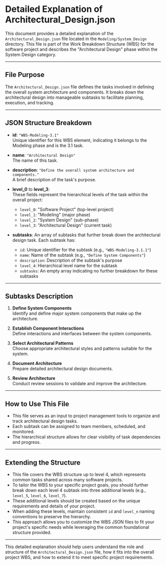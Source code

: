 # Detailed Explanation of Architectural_Design.json

This document provides a detailed explanation of the `Architectural_Design.json` file located in the `Modeling/System_Design` directory. This file is part of the Work Breakdown Structure (WBS) for the software project and describes the "Architectural Design" phase within the System Design category.

---

## File Purpose

The `Architectural_Design.json` file defines the tasks involved in defining the overall system architecture and components. It breaks down the architectural design into manageable subtasks to facilitate planning, execution, and tracking.

---

## JSON Structure Breakdown

- **id**: `"WBS-Modeling-3.1"`  
  Unique identifier for this WBS element, indicating it belongs to the Modeling phase and is the 3.1 task.

- **name**: `"Architectural Design"`  
  The name of this task.

- **description**: `"Define the overall system architecture and components."`  
  A brief description of the task's purpose.

- **level_0** to **level_3**:  
  These fields represent the hierarchical levels of the task within the overall project:  
  - `level_0`: "Software Project" (top-level project)  
  - `level_1`: "Modeling" (major phase)  
  - `level_2`: "System Design" (sub-phase)  
  - `level_3`: "Architectural Design" (current task)

- **subtasks**: An array of subtasks that further break down the architectural design task. Each subtask has:  
  - `id`: Unique identifier for the subtask (e.g., `"WBS-Modeling-3.1.1"`)  
  - `name`: Name of the subtask (e.g., `"Define System Components"`)  
  - `description`: Description of the subtask's purpose  
  - `level_4`: Hierarchical level name for the subtask  
  - `subtasks`: An empty array indicating no further breakdown for these subtasks

---

## Subtasks Description

1. **Define System Components**  
   Identify and define major system components that make up the architecture.

2. **Establish Component Interactions**  
   Define interactions and interfaces between the system components.

3. **Select Architectural Patterns**  
   Choose appropriate architectural styles and patterns suitable for the system.

4. **Document Architecture**  
   Prepare detailed architectural design documents.

5. **Review Architecture**  
   Conduct review sessions to validate and improve the architecture.

---

## How to Use This File

- This file serves as an input to project management tools to organize and track architectural design tasks.
- Each subtask can be assigned to team members, scheduled, and monitored.
- The hierarchical structure allows for clear visibility of task dependencies and progress.

---

## Extending the Structure

- This file covers the WBS structure up to level 4, which represents common tasks shared across many software projects.
- To tailor the WBS to your specific project goals, you should further break down each level 4 subtask into three additional levels (e.g., `level_5`, `level_6`, `level_7`).
- These additional levels should be created based on the unique requirements and details of your project.
- When adding these levels, maintain consistent `id` and `level_n` naming conventions to preserve the hierarchy.
- This approach allows you to customize the WBS JSON files to fit your project's specific needs while leveraging the common foundational structure provided.

---

This detailed explanation should help users understand the role and structure of the `Architectural_Design.json` file, how it fits into the overall project WBS, and how to extend it to meet specific project requirements.
